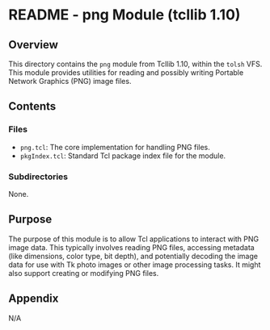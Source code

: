# README - png Module (tcllib 1.10)

## Overview

This directory contains the `png` module from Tcllib 1.10, within the `tolsh` VFS. This module provides utilities for reading and possibly writing Portable Network Graphics (PNG) image files.

## Contents

### Files

- `png.tcl`: The core implementation for handling PNG files.
- `pkgIndex.tcl`: Standard Tcl package index file for the module.

### Subdirectories

None.

## Purpose

The purpose of this module is to allow Tcl applications to interact with PNG image data. This typically involves reading PNG files, accessing metadata (like dimensions, color type, bit depth), and potentially decoding the image data for use with Tk photo images or other image processing tasks. It might also support creating or modifying PNG files.

## Appendix

N/A 